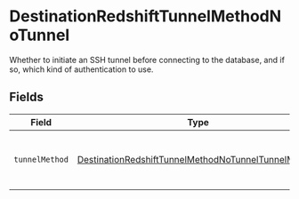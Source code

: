 # DestinationRedshiftTunnelMethodNoTunnel

Whether to initiate an SSH tunnel before connecting to the database, and if so, which kind of authentication to use.


## Fields

| Field                                                                                                                             | Type                                                                                                                              | Required                                                                                                                          | Description                                                                                                                       |
| --------------------------------------------------------------------------------------------------------------------------------- | --------------------------------------------------------------------------------------------------------------------------------- | --------------------------------------------------------------------------------------------------------------------------------- | --------------------------------------------------------------------------------------------------------------------------------- |
| `tunnelMethod`                                                                                                                    | [DestinationRedshiftTunnelMethodNoTunnelTunnelMethod](../../models/shared/DestinationRedshiftTunnelMethodNoTunnelTunnelMethod.md) | :heavy_check_mark:                                                                                                                | No ssh tunnel needed to connect to database                                                                                       |